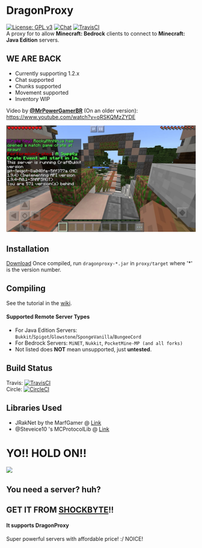 DragonProxy
===========
[![License: GPL v3](https://img.shields.io/badge/License-GPL%20v3-blue.svg)](http://www.gnu.org/licenses/gpl-3.0) [![Chat](https://img.shields.io/badge/chat-on%20discord-7289da.svg)](https://discord.gg/CmkxTz2) [![TravisCI](https://travis-ci.org/DragonetMC/DragonProxy.svg?branch=master)](https://travis-ci.org/DragonetMC/DragonProxy)  
A proxy for to allow **Minecraft: Bedrock** clients to connect to **Minecraft: Java Edition** servers.

## WE ARE BACK
- Currently supporting 1.2.x
- Chat supported
- Chunks supported
- Movement supported
- Inventory WIP

Video by **[@MrPowerGamerBR](https://github.com/MrPowerGamerBR)** (On an older version): https://www.youtube.com/watch?v=oRSKQMzZYDE

![Screenshot](https://github.com/DragonetMC/DragonProxy/raw/master/screenshots/performium-factions.jpg)


## Installation
[Download](https://github.com/DragonetMC/DragonProxy/releases)
Once compiled, run `dragonproxy-*.jar` in `proxy/target` where '*' is the version number.

## Compiling
See the tutorial in the [wiki](https://github.com/DragonetMC/DragonProxy/wiki).

#### Supported Remote Server Types
- For Java Edition Servers: `Bukkit`/`Spigot`/`Glowstone`/`SpongeVanilla`/`BungeeCord`
- For Bedrock Servers: `MiNET`, `Nukkit`, `PocketMine-MP (and all forks)`
- Not listed does **NOT** mean unsupported, just **untested**.
  
## Build Status
Travis: [![TravisCI](https://travis-ci.org/DragonetMC/DragonProxy.svg?branch=master)](https://travis-ci.org/DragonetMC/DragonProxy)  
Circle: [![CircleCI](https://circleci.com/gh/DragonetMC/DragonProxy/tree/master.svg?style=svg)](https://circleci.com/gh/DragonetMC/DragonProxy/tree/master)  
  
## Libraries Used
* JRakNet by the MarfGamer @ [Link](https://github.com/JRakNet/JRakNet)
* @Steveice10 's MCProtocolLib @ [Link](https://github.com/Steveice10/MCProtocolLib)

# YO!! HOLD ON!! 
[![](https://shockbyte.com/assets/img/logo-2017.png)](https://shockbyte.com/partner/dragonet)
## You need a server? huh? 
## GET IT FROM [SHOCKBYTE](https://shockbyte.com/partner/dragonet)!! 
#### It supports DragonProxy
Super powerful servers with affordable price! :/ NOICE! 
